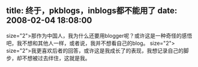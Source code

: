 title: 终于，pkblogs，inblogs都不能用了
date: 2008-02-04 18:08:00
---

 size="2">那作为中国人，我为什么还要用blogger呢？或许这是一种奇怪的感悟吧，我不想和其他人一样，或者说，我并不想看自己的blog。  size="2">   size="2">我更喜欢后者的回答，或许这是我成长了的表现，我想记录自己的脚步，却不想被过去绊住，这就是我。
